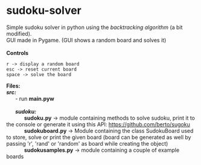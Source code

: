 # sudoku-solver
Simple sudoku solver in python using the <i>backtracking algorithm</i> (a bit modified).<br/>
GUI made in Pygame. (GUI shows a random board and solves it)</br></br>
<b>Controls</b><br/>
```
r -> display a random board
esc -> reset current board
space -> solve the board
```
<b>Files:</b></br>
<i><b>src:</b></i><br/>
&nbsp;&nbsp;&nbsp;&nbsp;&nbsp;&nbsp;- run <b>main.pyw</b></br></br>
&nbsp;&nbsp;&nbsp;&nbsp;&nbsp;&nbsp;<i><b>sudoku:</b></i><br/>
&nbsp;&nbsp;&nbsp;&nbsp;&nbsp;&nbsp;&nbsp;&nbsp;&nbsp;&nbsp;&nbsp;&nbsp;<b>sudoku.py</b>    -> module containing methods to solve sudoku, print it to the console or generate it using this API: https://github.com/berto/sugoku<br/>
&nbsp;&nbsp;&nbsp;&nbsp;&nbsp;&nbsp;&nbsp;&nbsp;&nbsp;&nbsp;&nbsp;&nbsp;<b>sudokuboard.py</b>  -> Module containing the class SudokuBoard used to store, solve or print the given board (board can be generated as well by passing 'r', 'rand' or 'random' as board while creating the object)<br/>
&nbsp;&nbsp;&nbsp;&nbsp;&nbsp;&nbsp;&nbsp;&nbsp;&nbsp;&nbsp;&nbsp;&nbsp;<b>sudokusamples.py</b> -> module containing a couple of example boards<br/>
